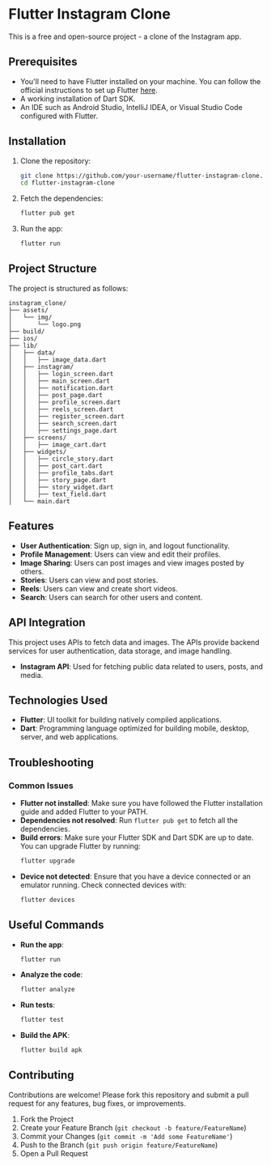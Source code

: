 
# Flutter Instagram Clone

This is a free and open-source project - a clone of the Instagram app.

## Prerequisites

- You'll need to have Flutter installed on your machine. You can follow the official instructions to set up Flutter [here](https://flutter.dev/docs/get-started/install).
- A working installation of Dart SDK.
- An IDE such as Android Studio, IntelliJ IDEA, or Visual Studio Code configured with Flutter.

## Installation

1. Clone the repository:
   ```sh
   git clone https://github.com/your-username/flutter-instagram-clone.git
   cd flutter-instagram-clone
   ```
2. Fetch the dependencies:
   ```sh
   flutter pub get
   ```
3. Run the app:
   ```sh
   flutter run
   ```

## Project Structure

The project is structured as follows:

```
instagram_clone/
├── assets/
│   └── img/
│       └── logo.png
├── build/
├── ios/
├── lib/
│   ├── data/
│   │   ├── image_data.dart
│   ├── instagram/
│   │   ├── login_screen.dart
│   │   ├── main_screen.dart
│   │   ├── notification.dart
│   │   ├── post_page.dart
│   │   ├── profile_screen.dart
│   │   ├── reels_screen.dart
│   │   ├── register_screen.dart
│   │   ├── search_screen.dart
│   │   ├── settings_page.dart
│   ├── screens/
│   │   ├── image_cart.dart
│   ├── widgets/
│   │   ├── circle_story.dart
│   │   ├── post_cart.dart
│   │   ├── profile_tabs.dart
│   │   ├── story_page.dart
│   │   ├── story_widget.dart
│   │   ├── text_field.dart
│   └── main.dart
```

## Features

- **User Authentication**: Sign up, sign in, and logout functionality.
- **Profile Management**: Users can view and edit their profiles.
- **Image Sharing**: Users can post images and view images posted by others.
- **Stories**: Users can view and post stories.
- **Reels**: Users can view and create short videos.
- **Search**: Users can search for other users and content.

## API Integration

This project uses APIs to fetch data and images. The APIs provide backend services for user authentication, data storage, and image handling.

- **Instagram API**: Used for fetching public data related to users, posts, and media.

## Technologies Used

- **Flutter**: UI toolkit for building natively compiled applications.
- **Dart**: Programming language optimized for building mobile, desktop, server, and web applications.

## Troubleshooting

### Common Issues

- **Flutter not installed**: Make sure you have followed the Flutter installation guide and added Flutter to your PATH.
- **Dependencies not resolved**: Run `flutter pub get` to fetch all the dependencies.
- **Build errors**: Make sure your Flutter SDK and Dart SDK are up to date. You can upgrade Flutter by running:
  ```sh
  flutter upgrade
  ```
- **Device not detected**: Ensure that you have a device connected or an emulator running. Check connected devices with:
  ```sh
  flutter devices
  ```

## Useful Commands

- **Run the app**:
  ```sh
  flutter run
  ```
- **Analyze the code**:
  ```sh
  flutter analyze
  ```
- **Run tests**:
  ```sh
  flutter test
  ```
- **Build the APK**:
  ```sh
  flutter build apk
  ```

## Contributing

Contributions are welcome! Please fork this repository and submit a pull request for any features, bug fixes, or improvements.

1. Fork the Project
2. Create your Feature Branch (`git checkout -b feature/FeatureName`)
3. Commit your Changes (`git commit -m 'Add some FeatureName'`)
4. Push to the Branch (`git push origin feature/FeatureName`)
5. Open a Pull Request
